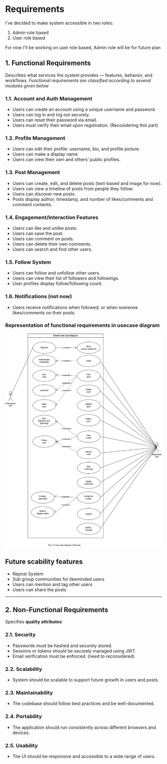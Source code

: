 # Requirements 
I've decided to make system accessible in two roles:
1. Admin role based
2. User role based

For now I'll be working on user role based,
Admin role will be for future plan

## 1. Functional Requirements
Describes what services the system provides — features, behavior, and workflows.
*Functional requirements are classified according to several modules given below*

### 1.1. Account and Auth Management
- Users can create an account using a unique username and password.
- Users can log in and log out securely.
- Users can reset their password via email.
- Users must verify their email upon registration. (Recosidering this part)

### 1.2. Profile Management
- Users can edit their profile: username, bio, and profile picture.
- Users can make a display name 
- Users can view their own and others’ public profiles.

### 1.3. Post Management
- Users can create, edit, and delete posts (text-based and image for now).
- Users can view a timeline of posts from people they follow.
- Users can discover new posts.
- Posts display author, timestamp, and number of likes/comments and comment contents.

### 1.4. Engagement/Interaction Features
- Users can like and unlike posts.
- Users can save the post.
- Users can comment on posts.
- Users can delete their own comments.
- Users can search and find other users.

### 1.5. Follow System
- Users can follow and unfollow other users.
- Users can view their list of followers and followings.
- User profiles display follow/following count.

### 1.6. Notifications (not now)
- Users receive notifications when followed, or when someone likes/comments on their posts.

### Representation of functional requirements in usecase diagram
![usecasediagram](./diagrams/UML/usecase%20Diagram.png)

## Future scability features
- Repost System
- Sub group communities for likeminded users
- Users can mention and tag other users
- Users can share the posts

---

## 2. Non-Functional Requirements
Specifies **quality attributes**

### 2.1. Security
- Passwords must be hashed and securely stored.
- Sessions or tokens should be securely managed using JWT.
- Email verification must be enforced. (need to reconsidered)

### 2.2. Scalability
- System should be scalable to support future growth in users and posts.

### 2.3. Maintainability
- The codebase should follow best practices and be well-documented.

### 2.4. Portability
- The application should run consistently across different browsers and devices.

### 2.5. Usability
- The UI should be responsive and accessible to a wide range of users.
